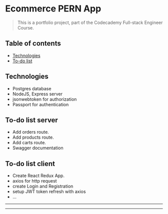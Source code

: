 # Ecommerce PERN App

> This is a portfolio project, part of the Codecademy Full-stack Engineer Course.

## Table of contents

- [Technologies](#technologies)
- [To-do list](#to-do-list)

## Technologies

- Postgres database
- NodeJS, Express server
- jsonwebtoken for authorization
- Passport for authentication

## To-do list server

- Add orders route.
- Add products route.
- Add carts route.
- Swagger documentation

## To-do list client

- Create React Redux App.
- axios for http request
- create Login and Registration
- setup JWT token refresh with axios
- ...

---

---
